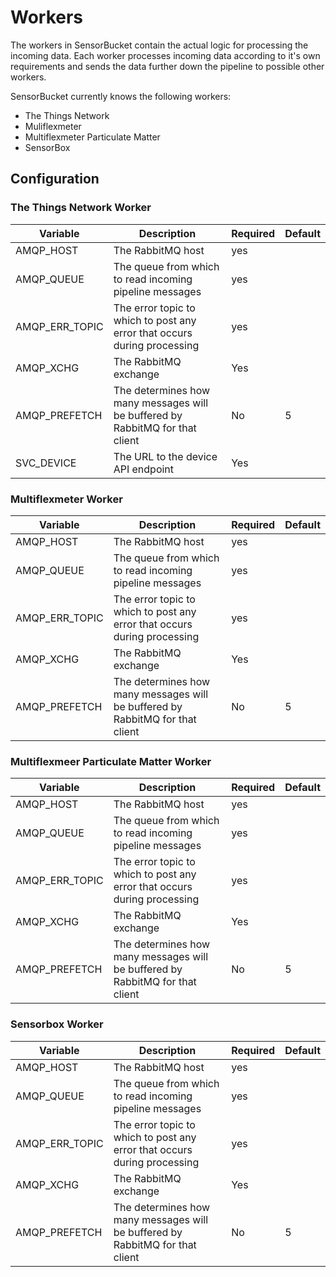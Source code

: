 # Workers

The workers in SensorBucket contain the actual logic for processing the incoming data. Each worker processes incoming data according to it's own requirements and sends the data further down the pipeline to possible other workers.

SensorBucket currently knows the following workers:

- The Things Network
- Muliflexmeter
- Multiflexmeter Particulate Matter
- SensorBox

## Configuration

### The Things Network Worker

| Variable       | Description                                                                   | Required | Default |
| -------------- | ----------------------------------------------------------------------------- | -------- | ------- |
| AMQP_HOST      | The RabbitMQ host                                                             | yes      |         |
| AMQP_QUEUE     | The queue from which to read incoming pipeline messages                       | yes      |         |
| AMQP_ERR_TOPIC | The error topic to which to post any error that occurs during processing      | yes      |         |
| AMQP_XCHG      | The RabbitMQ exchange                                                         | Yes      |         |
| AMQP_PREFETCH  | The determines how many messages will be buffered by RabbitMQ for that client | No       | 5       |
| SVC_DEVICE     | The URL to the device API endpoint                                            | Yes      |         |


### Multiflexmeter Worker

| Variable       | Description | Required | Default |
| -------------- | ----------- | -------- | ------- |
| AMQP_HOST      | The RabbitMQ host                                                             | yes      |         |
| AMQP_QUEUE     | The queue from which to read incoming pipeline messages                       | yes      |         |
| AMQP_ERR_TOPIC | The error topic to which to post any error that occurs during processing      | yes      |         |
| AMQP_XCHG      | The RabbitMQ exchange                                                         | Yes      |         |
| AMQP_PREFETCH  | The determines how many messages will be buffered by RabbitMQ for that client | No       | 5       |


### Multiflexmeer Particulate Matter Worker

| Variable       | Description | Required | Default |
| -------------- | ----------- | -------- | ------- |
| AMQP_HOST      | The RabbitMQ host                                                             | yes      |         |
| AMQP_QUEUE     | The queue from which to read incoming pipeline messages                       | yes      |         |
| AMQP_ERR_TOPIC | The error topic to which to post any error that occurs during processing      | yes      |         |
| AMQP_XCHG      | The RabbitMQ exchange                                                         | Yes      |         |
| AMQP_PREFETCH  | The determines how many messages will be buffered by RabbitMQ for that client | No       | 5       |


### Sensorbox Worker

| Variable       | Description | Required | Default |
| -------------- | ----------- | -------- | ------- |
| AMQP_HOST      | The RabbitMQ host                                                             | yes      |         |
| AMQP_QUEUE     | The queue from which to read incoming pipeline messages                       | yes      |         |
| AMQP_ERR_TOPIC | The error topic to which to post any error that occurs during processing      | yes      |         |
| AMQP_XCHG      | The RabbitMQ exchange                                                         | Yes      |         |
| AMQP_PREFETCH  | The determines how many messages will be buffered by RabbitMQ for that client | No       | 5       |
